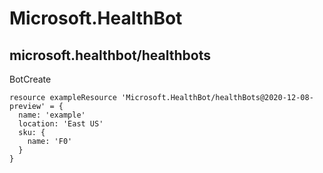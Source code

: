 # Microsoft.HealthBot

## microsoft.healthbot/healthbots

BotCreate
```bicep
resource exampleResource 'Microsoft.HealthBot/healthBots@2020-12-08-preview' = {
  name: 'example'
  location: 'East US'
  sku: {
    name: 'F0'
  }
}
```
